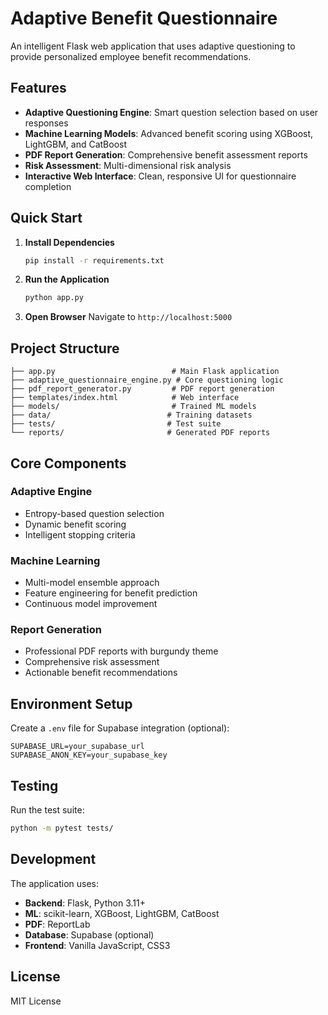 # Adaptive Benefit Questionnaire

An intelligent Flask web application that uses adaptive questioning to provide personalized employee benefit recommendations.

## Features

- **Adaptive Questioning Engine**: Smart question selection based on user responses
- **Machine Learning Models**: Advanced benefit scoring using XGBoost, LightGBM, and CatBoost
- **PDF Report Generation**: Comprehensive benefit assessment reports
- **Risk Assessment**: Multi-dimensional risk analysis
- **Interactive Web Interface**: Clean, responsive UI for questionnaire completion

## Quick Start

1. **Install Dependencies**
   ```bash
   pip install -r requirements.txt
   ```

2. **Run the Application**
   ```bash
   python app.py
   ```

3. **Open Browser**
   Navigate to `http://localhost:5000`

## Project Structure

```
├── app.py                          # Main Flask application
├── adaptive_questionnaire_engine.py # Core questioning logic
├── pdf_report_generator.py         # PDF report generation
├── templates/index.html            # Web interface
├── models/                         # Trained ML models
├── data/                          # Training datasets
├── tests/                         # Test suite
└── reports/                       # Generated PDF reports
```

## Core Components

### Adaptive Engine
- Entropy-based question selection
- Dynamic benefit scoring
- Intelligent stopping criteria

### Machine Learning
- Multi-model ensemble approach
- Feature engineering for benefit prediction
- Continuous model improvement

### Report Generation
- Professional PDF reports with burgundy theme
- Comprehensive risk assessment
- Actionable benefit recommendations

## Environment Setup

Create a `.env` file for Supabase integration (optional):
```
SUPABASE_URL=your_supabase_url
SUPABASE_ANON_KEY=your_supabase_key
```

## Testing

Run the test suite:
```bash
python -m pytest tests/
```

## Development

The application uses:
- **Backend**: Flask, Python 3.11+
- **ML**: scikit-learn, XGBoost, LightGBM, CatBoost
- **PDF**: ReportLab
- **Database**: Supabase (optional)
- **Frontend**: Vanilla JavaScript, CSS3

## License

MIT License